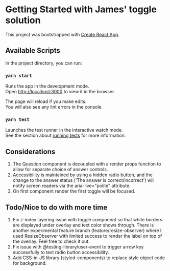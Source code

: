 # Getting Started with James' toggle solution

This project was bootstrapped with [Create React App](https://github.com/facebook/create-react-app).

## Available Scripts

In the project directory, you can run:

### `yarn start`

Runs the app in the development mode.\
Open [http://localhost:3000](http://localhost:3000) to view it in the browser.

The page will reload if you make edits.\
You will also see any lint errors in the console.

### `yarn test`

Launches the test runner in the interactive watch mode.\
See the section about [running tests](https://facebook.github.io/create-react-app/docs/running-tests) for more information.

## Considerations

1. The Question component is decoupled with a render props function to allow for separate choice of answer controls.
2. Accessibility is maintained by using a hidden radio button, and the change to the answer status ('The answer is correct/incorrect') will notify screen readers via the aria-live="polite" attribute.
3. On first component render the first toggle will be focused.

## Todo/Nice to do with more time

1. Fix z-index layering issue with toggle component so that white borders are displayed under overlay and text color shows through. There is another experimental feature branch (feature/resize-observer) where I used ResizeObserver with limited success to render the label on top of the overlay. Feel free to check it out.
2. Fix issue with @testing-library/user-event to trigger arrow key successfully to test radio button accessibility.
3. Add CSS-in-JS library (styled-components) to replace style object code for background.
